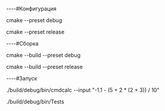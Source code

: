 ----#Конфигурация

cmake --preset debug

cmake --preset release

----#Сборка

cmake --build --preset debug

cmake --build --preset release

----#Запуск

./build/debug/bin/cmdcalc --input "-1.1 - (5 + 2 * (2 + 3)) / 10"

./build/debug/bin/Tests
